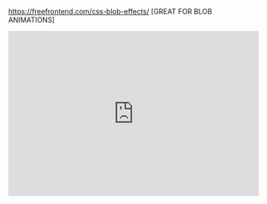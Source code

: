 

https://freefrontend.com/css-blob-effects/ [GREAT FOR BLOB ANIMATIONS]

<iframe allowfullscreen src="https://freefrontend.com/css-blob-effects/" width="100%" height="333" frameborder="0" allow="accelerometer; autoplay; clipboard-write; encrypted-media; gyroscope; picture-in-picture" />
